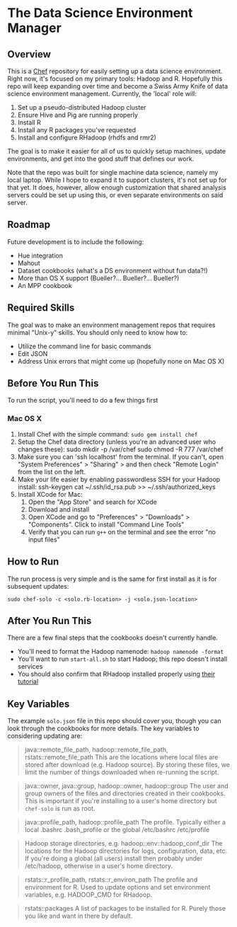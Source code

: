 # The Data Science Environment Manager

## Overview
This is a [Chef](http://wiki.opscode.com/display/chef/Home) repository for easily setting up
a data science environment.  Right now, it's focused on my primary tools: Hadoop and R.  Hopefully
this repo will keep expanding over time and become a Swiss Army Knife of data science environment
management.  Currently, the 'local' role will:

1. Set up a pseudo-distributed Hadoop cluster
2. Ensure Hive and Pig are running properly
3. Install R
4. Install any R packages you've requested
5. Install and configure RHadoop (rhdfs and rmr2)

The goal is to make it easier for all of us to quickly setup machines, update environments, and get
into the good stuff that defines our work.

Note that the repo was built for single machine data science, namely my local laptop.  While I hope
to expand it to support clusters, it's not set up for that yet.  It does, however, allow enough
customization that shared analysis servers could be set up using this, or even separate environments
on said server.


## Roadmap
Future development is to include the following:

* Hue integration
* Mahout
* Dataset cookbooks (what's a DS environment without fun data?!)
* More than OS X support (Bueller?... Bueller?... Bueller?)
* An MPP cookbook


## Required Skills
The goal was to make an environment management repos that requires minimal "Unix-y" skills.  You
should only need to know how to:

* Utilize the command line for basic commands
* Edit JSON
* Address Unix errors that might come up (hopefully none on Mac OS X)


## Before You Run This
To run the script, you'll need to do a few things first

### Mac OS X
1. Install Chef with the simple command: `sudo gem install chef`
2. Setup the Chef data directory (unless you're an advanced user who changes these):
    sudo mkdir -p /var/chef
    sudo chmod -R 777 /var/chef
3. Make sure you can 'ssh localhost' from the terminal.  If you can't, open 
"System Preferences" > "Sharing" > and then check "Remote Login" from the list on the left.
4. Make your life easier by enabling passwordless SSH for your Hadoop install:
    ssh-keygen
    cat ~/.ssh/id_rsa.pub >> ~/.ssh/authorized_keys
5. Install XCode for Mac:
    1. Open the "App Store" and search for XCode
    2. Download and install
    3. Open XCode and go to "Preferences" > "Downloads" > "Components".  Click to install "Command Line Tools"
    4. Verify that you can run `g++` on the terminal and see the error "no input files"


## How to Run
The run process is very simple and is the same for first install as it is for subsequent updates:

`sudo chef-solo -c <solo.rb-location> -j <solo.json-location>`


## After You Run This
There are a few final steps that the cookbooks doesn't currently handle.

* You'll need to format the Hadoop namenode: `hadoop namenode -format`
* You'll want to run `start-all.sh` to start Hadoop; this repo doesn't install services
* You should also confirm that RHadoop installed properly using [their tutorial](https://github.com/RevolutionAnalytics/rmr2/blob/master/docs/tutorial.md)


## Key Variables
The example `solo.json` file in this repo should cover you, though you can look through 
the cookbooks for more details.  The key variables to considering updating are:

> java::remote_file_path, hadoop::remote_file_path, rstats::remote_file_path
This are the locations where local files are stored after download (e.g. Hadoop source).  By
storing these files, we limit the number of things downloaded when re-running the script.

> java::owner, java::group, hadoop::owner, hadoop::group
The user and group owners of the files and directories created in their cookbooks.  This is
important if you're installing to a user's home directory but `chef-solo` is run as root.

> java::profile_path, hadoop::profile_path
The profile.  Typically either a local .bashrc .bash_profile or the global /etc/bashrc /etc/profile

> Hadoop storage directories, e.g. hadoop::env::hadoop_conf_dir
The locations for the Hadoop directories for logs, configuration, data, etc.  If you're doing
a global (all users) install then probably under /etc/hadoop, otherwise in a user's home directory.

> rstats::r_profile_path, rstats::r_environ_path
The profile and environment for R.  Used to update options and set environment variables, 
e.g. HADOOP_CMD for RHadoop.

> rstats::packages
A list of packages to be installed for R.  Purely those you like and want in there by default.
